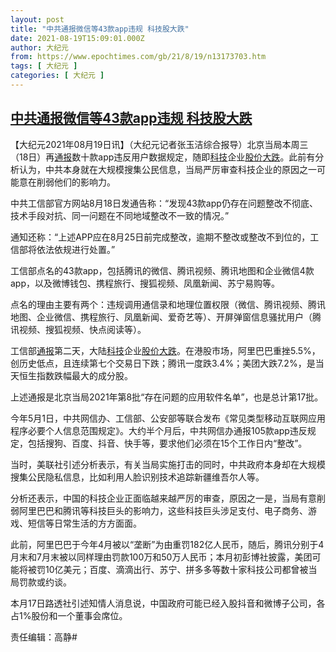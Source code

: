 ```yaml
---
layout: post
title: "中共通报微信等43款app违规 科技股大跌"
date: 2021-08-19T15:09:01.000Z
author: 大纪元
from: https://www.epochtimes.com/gb/21/8/19/n13173703.htm
tags: [ 大纪元 ]
categories: [ 大纪元 ]
---
```

<!--1629385741000-->
[中共通报微信等43款app违规 科技股大跌](https://www.epochtimes.com/gb/21/8/19/n13173703.htm)
------

<div>
<p>【大纪元2021年08月19日讯】（大纪元记者张玉洁综合报导）北京当局本周三（18日）再<a href="https://www.epochtimes.com/gb/tag/%E9%80%9A%E6%8A%A5.html">通报</a>数十款app违反用户数据规定，随即<a href="https://www.epochtimes.com/gb/tag/%E7%A7%91%E6%8A%80.html">科技</a>企业<a href="https://www.epochtimes.com/gb/tag/%E8%82%A1%E4%BB%B7.html">股价</a><a href="https://www.epochtimes.com/gb/tag/%E5%A4%A7%E8%B7%8C.html">大跌</a>。此前有分析认为，中共本身就在大规模搜集公民信息，当局严厉审查科技企业的原因之一可能意在削弱他们的影响力。</p><p>中共工信部官方网站8月18日发通告称：“发现43款app仍存在问题整改不彻底、技术手段对抗、同一问题在不同地域整改不一致的情况。”</p><p>通知还称：“上述APP应在8月25日前完成整改，逾期不整改或整改不到位的，工信部将依法依规进行处置。”</p><p>工信部点名的43款app，包括腾讯的微信、腾讯视频、腾讯地图和企业微信4款app，以及微博钱包、携程旅行、搜狐视频、凤凰新闻、苏宁易购等。</p><p>点名的理由主要有两个：违规调用通信录和地理位置权限（微信、腾讯视频、腾讯地图、企业微信、携程旅行、凤凰新闻、爱奇艺等）、开屏弹窗信息骚扰用户（腾讯视频、搜狐视频、快点阅读等）。</p><p>工信部<a href="https://www.epochtimes.com/gb/tag/%E9%80%9A%E6%8A%A5.html">通报</a>第二天，大陆<a href="https://www.epochtimes.com/gb/tag/%E7%A7%91%E6%8A%80.html">科技</a>企业<a href="https://www.epochtimes.com/gb/tag/%E8%82%A1%E4%BB%B7.html">股价</a><a href="https://www.epochtimes.com/gb/tag/%E5%A4%A7%E8%B7%8C.html">大跌</a>。在港股市场，阿里巴巴重挫5.5%，创历史低点，且连续第七个交易日下跌；腾讯一度跌3.4%；美团大跌7.2%，是当天恒生指数跌幅最大的成分股。</p><p>上述通报是北京当局2021年第8批“存在问题的应用软件名单”，也是总计第17批。</p><p>今年5月1日，中共网信办、工信部、公安部等联合发布《常见类型移动互联网应用程序必要个人信息范围规定》。大约半个月后，中共网信办通报105款app违反规定，包括搜狗、百度、抖音、快手等，要求他们必须在15个工作日内“整改”。</p><p>当时，美联社引述分析表示，有关当局实施打击的同时，中共政府本身却在大规模搜集公民隐私信息，比如利用人脸识别技术追踪新疆维吾尔人等。</p><p>分析还表示，中国的科技企业正面临越来越严厉的审查，原因之一是，当局有意削弱阿里巴巴和腾讯等科技巨头的影响力，这些科技巨头涉足支付、电子商务、游戏、短信等日常生活的方方面面。</p><p>此前，阿里巴巴于今年4月被以“垄断”为由重罚182亿人民币，随后，腾讯分别于4月末和7月末被以同样理由罚款100万和50万人民币；本月初彭博社披露，美团可能将被罚10亿美元；百度、滴滴出行、苏宁、拼多多等数十家科技公司都曾被当局罚款或约谈。</p><p>本月17日路透社引述知情人消息说，中国政府可能已经入股抖音和微博子公司，各占1%股份和一个董事会席位。</p><p>责任编辑：高静#</p>
</div>
